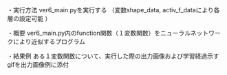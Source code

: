 ・実行方法
ver6_main.pyを実行する
（変数shape_data, activ_f_dataにより各層の設定可能 ）

・概要
ver6_main.py内のfunction関数（１変数関数）をニューラルネットワークにより近似するプログラム

・結果例
ある１変数関数について、実行した際の出力画像および学習経過示すgifを出力画像例に添付
